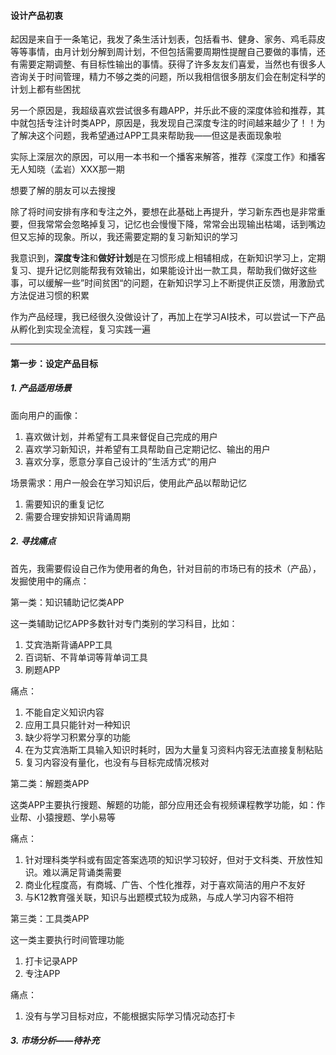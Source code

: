 #### 设计产品初衷

起因是来自于一条笔记，我发了条生活计划表，包括看书、健身、家务、鸡毛蒜皮等等事情，由月计划分解到周计划，不但包括需要周期性提醒自己要做的事情，还有需要定期调整、有目标性输出的事情。获得了许多友友们喜爱，当然也有很多人咨询关于时间管理，精力不够之类的问题，所以我相信很多朋友们会在制定科学的计划上都有些困扰

另一个原因是，我超级喜欢尝试很多有趣APP，并乐此不疲的深度体验和推荐，其中就包括专注计时类APP，原因是，我发现自己深度专注的时间越来越少了！！为了解决这个问题，我希望通过APP工具来帮助我——但这是表面现象啦

实际上深层次的原因，可以用一本书和一个播客来解答，推荐《深度工作》和播客无人知晓（孟岩）XXX那一期

想要了解的朋友可以去搜搜

除了将时间安排有序和专注之外，要想在此基础上再提升，学习新东西也是非常重要，但我常常会忽略掉复习，记忆也会慢慢下降，常常会出现输出枯竭，话到嘴边但又忘掉的现象。所以，我还需要定期的复习新知识的学习

我意识到，**深度专注**和**做好计划**是在习惯形成上相辅相成，在新知识学习上，定期复习、提升记忆则能帮我有效输出，如果能设计出一款工具，帮助我们做好这些事，可以缓解一些”时间贫困“的问题，在新知识学习上不断提供正反馈，用激励式方法促进习惯的积累

作为产品经理，我已经很久没做设计了，再加上在学习AI技术，可以尝试一下产品从孵化到实现全流程，复习实践一遍

***



#### 第一步：设定产品目标

##### 1. 产品适用场景

面向用户的画像：

1. 喜欢做计划，并希望有工具来督促自己完成的用户
2. 喜欢学习新知识，并希望有工具帮助自己定期记忆、输出的用户
3. 喜欢分享，愿意分享自己设计的”生活方式“的用户

场景需求：用户一般会在学习知识后，使用此产品以帮助记忆

1. 需要知识的重复记忆
2. 需要合理安排知识背诵周期

##### 2. 寻找痛点

首先，我需要假设自己作为使用者的角色，针对目前的市场已有的技术（产品），发掘使用中的痛点：

第一类：知识辅助记忆类APP

这一类辅助记忆APP多数针对专门类别的学习科目，比如：

1. 艾宾浩斯背诵APP工具
2. 百词斩、不背单词等背单词工具
3. 刷题APP

痛点：

1. 不能自定义知识内容
2. 应用工具只能针对一种知识
3. 缺少将学习积累分享的功能
4. 在为艾宾浩斯工具输入知识时耗时，因为大量复习资料内容无法直接复制粘贴
5. 复习内容没有量化，也没有与目标完成情况核对

第二类：解题类APP

这类APP主要执行搜题、解题的功能，部分应用还会有视频课程教学功能，如：作业帮、小猿搜题、学小易等

痛点：

1. 针对理科类学科或有固定答案选项的知识学习较好，但对于文科类、开放性知识。难以满足背诵类需要
2. 商业化程度高，有商城、广告、个性化推荐，对于喜欢简洁的用户不友好
3. 与K12教育强关联，知识与出题模式较为成熟，与成人学习内容不相符

第三类：工具类APP

这一类主要执行时间管理功能

1. 打卡记录APP
2. 专注APP


痛点：

1. 没有与学习目标对应，不能根据实际学习情况动态打卡

##### 3. 市场分析——待补充